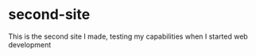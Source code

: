 # second-site

This is the second site I made, testing my capabilities when I started web development
